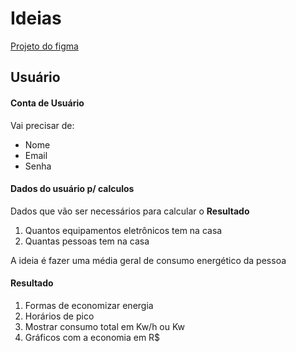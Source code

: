 # Ideias
[Projeto do figma](https://www.figma.com/file/AbDKwkdldqYcpz7TNqrwTx/Untitled?node-id=0%3A1&t=1Y7qSEVoSF1rwQT6-1) 

## Usuário
#### Conta de Usuário
Vai precisar de:
* Nome
* Email
* Senha

#### Dados do usuário p/ calculos
Dados que vão ser necessários para calcular o **Resultado**
1. Quantos equipamentos eletrônicos tem na casa
2. Quantas pessoas tem na casa

A ideia é fazer uma média geral de consumo energético da pessoa

#### Resultado
1. Formas de economizar energia
2. Horários de pico
3. Mostrar consumo total em Kw/h ou Kw
4. Gráficos com a economia em R$